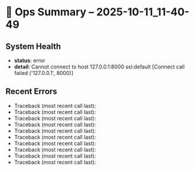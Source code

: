 # 🧠 Ops Summary – 2025-10-11_11-40-49

## System Health
- **status**: error
- **detail**: Cannot connect to host 127.0.0.1:8000 ssl:default [Connect call failed ('127.0.0.1', 8000)]

## Recent Errors
- Traceback (most recent call last):
- Traceback (most recent call last):
- Traceback (most recent call last):
- Traceback (most recent call last):
- Traceback (most recent call last):
- Traceback (most recent call last):
- Traceback (most recent call last):
- Traceback (most recent call last):
- Traceback (most recent call last):
- Traceback (most recent call last):
